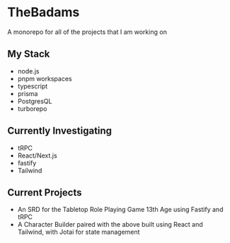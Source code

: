 # TheBadams

A monorepo for all of the projects that I am working on

## My Stack

- node.js
- pnpm workspaces
- typescript
- prisma
- PostgresQL
- turborepo

## Currently Investigating

- tRPC
- React/Next.js
- fastify
- Tailwind

## Current Projects

- An SRD for the Tabletop Role Playing Game 13th Age using Fastify and tRPC
- A Character Builder paired with the above built using React and Tailwind, with Jotai for state management

<!--
**thebadams/thebadams** is a ✨ _special_ ✨ repository because its `README.md` (this file) appears on your GitHub profile.

Here are some ideas to get you started:

- 🔭 I’m currently working on ...
- 🌱 I’m currently learning ...
- 👯 I’m looking to collaborate on ...
- 🤔 I’m looking for help with ...
- 💬 Ask me about ...
- 📫 How to reach me: ...
- 😄 Pronouns: ...
- ⚡ Fun fact: ...
-->
